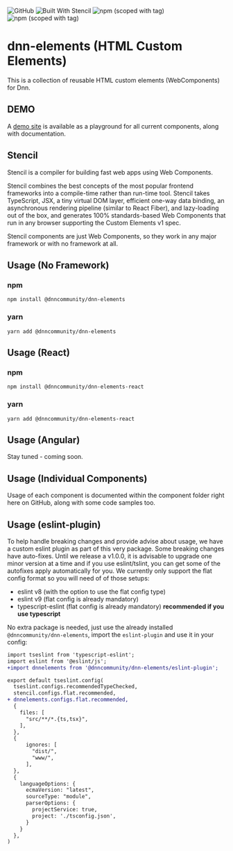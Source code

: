 ![GitHub](https://img.shields.io/github/license/dnncommunity/dnn-elements)
![Built With Stencil](https://img.shields.io/badge/-Built%20With%20Stencil-16161d.svg?logo=data%3Aimage%2Fsvg%2Bxml%3Bbase64%2CPD94bWwgdmVyc2lvbj0iMS4wIiBlbmNvZGluZz0idXRmLTgiPz4KPCEtLSBHZW5lcmF0b3I6IEFkb2JlIElsbHVzdHJhdG9yIDE5LjIuMSwgU1ZHIEV4cG9ydCBQbHVnLUluIC4gU1ZHIFZlcnNpb246IDYuMDAgQnVpbGQgMCkgIC0tPgo8c3ZnIHZlcnNpb249IjEuMSIgaWQ9IkxheWVyXzEiIHhtbG5zPSJodHRwOi8vd3d3LnczLm9yZy8yMDAwL3N2ZyIgeG1sbnM6eGxpbms9Imh0dHA6Ly93d3cudzMub3JnLzE5OTkveGxpbmsiIHg9IjBweCIgeT0iMHB4IgoJIHZpZXdCb3g9IjAgMCA1MTIgNTEyIiBzdHlsZT0iZW5hYmxlLWJhY2tncm91bmQ6bmV3IDAgMCA1MTIgNTEyOyIgeG1sOnNwYWNlPSJwcmVzZXJ2ZSI%2BCjxzdHlsZSB0eXBlPSJ0ZXh0L2NzcyI%2BCgkuc3Qwe2ZpbGw6I0ZGRkZGRjt9Cjwvc3R5bGU%2BCjxwYXRoIGNsYXNzPSJzdDAiIGQ9Ik00MjQuNywzNzMuOWMwLDM3LjYtNTUuMSw2OC42LTkyLjcsNjguNkgxODAuNGMtMzcuOSwwLTkyLjctMzAuNy05Mi43LTY4LjZ2LTMuNmgzMzYuOVYzNzMuOXoiLz4KPHBhdGggY2xhc3M9InN0MCIgZD0iTTQyNC43LDI5Mi4xSDE4MC40Yy0zNy42LDAtOTIuNy0zMS05Mi43LTY4LjZ2LTMuNkgzMzJjMzcuNiwwLDkyLjcsMzEsOTIuNyw2OC42VjI5Mi4xeiIvPgo8cGF0aCBjbGFzcz0ic3QwIiBkPSJNNDI0LjcsMTQxLjdIODcuN3YtMy42YzAtMzcuNiw1NC44LTY4LjYsOTIuNy02OC42SDMzMmMzNy45LDAsOTIuNywzMC43LDkyLjcsNjguNlYxNDEuN3oiLz4KPC9zdmc%2BCg%3D%3D&colorA=16161d&style=flat-square)
![npm (scoped with tag)](https://img.shields.io/npm/v/@dnncommunity/dnn-elements/latest)
![npm (scoped with tag)](https://img.shields.io/npm/v/@dnncommunity/dnn-elements/next)

# dnn-elements (HTML Custom Elements)
This is a collection of reusable HTML custom elements (WebComponents) for Dnn.

## DEMO
A [demo site](https://dnncommunity.github.io/dnn-elements/) is available as a playground for all current components, along with documentation.

## Stencil
Stencil is a compiler for building fast web apps using Web Components.

Stencil combines the best concepts of the most popular frontend frameworks into a compile-time rather than run-time tool.  Stencil takes TypeScript, JSX, a tiny virtual DOM layer, efficient one-way data binding, an asynchronous rendering pipeline (similar to React Fiber), and lazy-loading out of the box, and generates 100% standards-based Web Components that run in any browser supporting the Custom Elements v1 spec.

Stencil components are just Web Components, so they work in any major framework or with no framework at all.

## Usage (No Framework)
### npm
`npm install @dnncommunity/dnn-elements`

### yarn
`yarn add @dnncommunity/dnn-elements`

## Usage (React)
### npm
`npm install @dnncommunity/dnn-elements-react`

### yarn
`yarn add @dnncommunity/dnn-elements-react`

## Usage (Angular)
Stay tuned - coming soon.

## Usage (Individual Components)
Usage of each component is documented within the component folder right here on GitHub, along with some code samples too.

## Usage (eslint-plugin)
To help handle breaking changes and provide advise about usage, we have a custom eslint plugin as part of this very package. Some breaking changes have auto-fixes. Until we release a v1.0.0, it is advisable to upgrade one minor version at a time and if you use eslint/tslint, you can get some of the autofixes apply automatically for you. We currently only support the flat config format so you will need of of those setups:
- eslint v8 (with the option to use the flat config type)
- eslint v9 (flat config is already mandatory)
- typescript-eslint (flat config is already mandatory) **recommended if you use typescript**

No extra package is needed, just use the already installed `@dnncommunity/dnn-elements`, import the `eslint-plugin` and use it in your config:

```diff
import tseslint from 'typescript-eslint';
import eslint from '@eslint/js';
+import dnnelements from '@dnncommunity/dnn-elements/eslint-plugin';

export default tseslint.config(
  tseslint.configs.recommendedTypeChecked,
  stencil.configs.flat.recommended,
+ dnnelements.configs.flat.recommended,
  {
    files: [
      "src/**/*.{ts,tsx}",
    ],
  },
  {
      ignores: [
        "dist/",
        "www/",
      ],
  },
  {
    languageOptions: {
      ecmaVersion: "latest",
      sourceType: "module",
      parserOptions: {
        projectService: true,
        project: './tsconfig.json',
      }
    }
  },
)
```